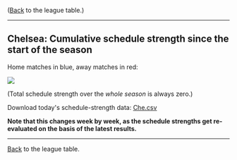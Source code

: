 ---
---
([Back](/leagues/england-premier-league) to the league table.)

-----

## Chelsea: Cumulative schedule strength since the start of the season

Home matches in blue, away matches in red:


![](/assets/leagues/england-premier-league/2017/schedule-strengths/Che.png/)

(Total schedule strength over the *whole season* is always zero.)


Download today's schedule-strength data: [Che.csv](/assets/leagues/england-premier-league/2017/schedule-strengths/Che.csv)

**Note that this changes week by week, as the schedule strengths get re-evaluated on the
basis of the latest results.**

-----

[Back](/leagues/england-premier-league) to the league table.


